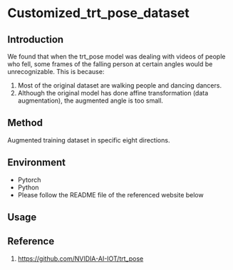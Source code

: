 # Customized_trt_pose_dataset
## Introduction
We found that when the trt_pose model was dealing with videos of people who fell, some frames of the falling person at certain angles would be unrecognizable. This is because:
1. Most of the original dataset are walking people and dancing dancers.
2. Although the original model has done affine transformation (data augmentation), the augmented angle is too small.
 
## Method
Augmented training dataset in specific eight directions.

## Environment
- Pytorch
- Python
- Please follow the README file of the referenced website below

## Usage

## Reference
1. https://github.com/NVIDIA-AI-IOT/trt_pose

